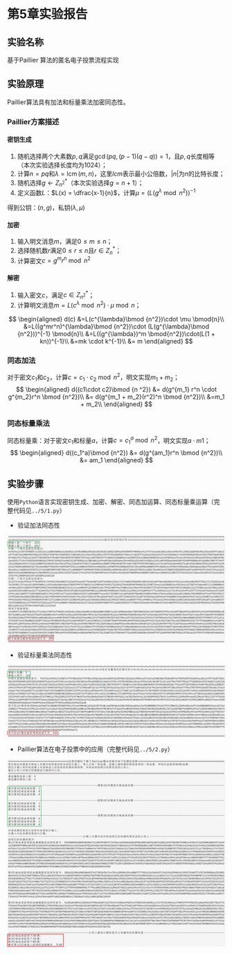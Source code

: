 # 第5章实验报告


## 实验名称

基于Paillier 算法的匿名电子投票流程实现

## 实验原理

Paillier算法具有加法和标量乘法加密同态性。

### Paillier方案描述

#### 密钥生成

1. 随机选择两个大素数$p,q$满足$\gcd(pq, (p-1)(q-q))=1$，且$p,q$长度相等（本次实验选择长度均为$1024$）；
2. 计算$n = pq$和$\lambda=\operatorname{lcm}(m, n)$，这里$lcm$表示最小公倍数，$|n|$为$n$的比特长度；
3. 随机选择$g \leftarrow Z_{n^2}^*$（本次实验选择$g=n+1$）；
4. 定义函数$L$：$L(x) = \dfrac{x-1}{n}$，计算$\mu = (L(g^{\lambda}\bmod {n^2}))^{-1}$

得到公钥：$(n, g)$，私钥$(\lambda, \mu)$

#### 加密

1. 输入明文消息$m$，满足$0\leq m\leq n$；
2. 选择随机数$r$满足$0\leq r\leq n$且$r\in Z_n^*$；
3. 计算密文$c = g^mr^n \bmod {n^2}$

#### 解密

1. 输入密文$c$，满足$c\in Z_{n^2}^*$；
2. 计算明文消息$m = L(c^{\lambda}\bmod {n^2})\cdot \mu \bmod{n}$；

$$
\begin{aligned}
d(c) &=L(c^{\lambda}\bmod {n^2})\cdot \mu \bmod{n}\\
&=L((g^mr^n)^{\lambda}\bmod {n^2})\cdot (L(g^{\lambda}\bmod {n^2}))^{-1} \bmod{n}\\
&=L((g^{\lambda})^m \bmod{n^2})\cdot(L(1 + kn))^{-1}\\
&=mk \cdot k^{-1}\\
&= m
\end{aligned}
$$



### 同态加法

对于密文$c_1$和$c_2$，计算$c=c_1 \cdot c_2 \bmod n ^ 2$，明文实现$m_1 + m_2$；
$$
\begin{aligned}
d((c1\cdot c2)\bmod {n ^2}) &= d(g^{m_1} r^n \cdot g^{m_2}r^n \bmod {n^2})\\
&= d(g^{m_1 + m_2}(r^2)^n \bmod {n^2})\\
&=m_1 + m_2\\
\end{aligned}
$$

### 同态标量乘法

同态标量乘：对于密文$c_1$和标量$a$，计算$c=c_1^a \bmod n^2$，明文实现$a\cdot m1$；
$$
\begin{aligned}
d((c_1^a)\bmod {n^2}) &= d(g^{am_1}r^n \bmod {n^2})\\
&= am_1 
\end{aligned}
$$

## 实验步骤

使用`Python`语言实现密钥生成、加密、解密、同态加运算、同态标量乘运算（完整代码见`../5/1.py`）

- 验证加法同态性

![5-1](./img/5-1.png)

- 验证标量乘法同态性

![5-2](./img/5-2.png)

- Paillier算法在电子投票中的应用（完整代码见`../5/2.py`）

![5-3](./img/5-3.png)
